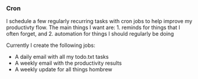 ### Cron

I schedule a few regularly recurring tasks with cron jobs to help improve my
productivty flow. The main things I want are: 1. reminds for things that I often
forget, and 2. automation for things I should regularly be doing

Currently I create the following jobs:

- A daily email with all my todo.txt tasks
- A weekly email with the productivity results
- A weekly update for all things hombrew

